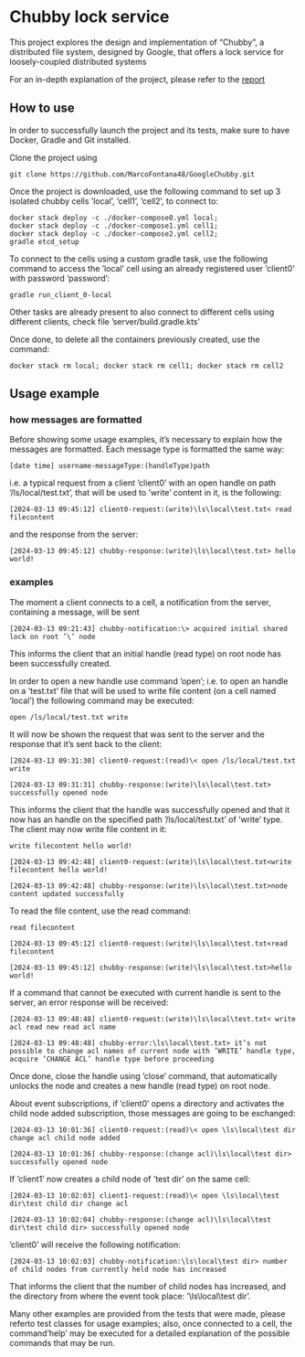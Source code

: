 # Chubby lock service

This project explores the design and implementation of “Chubby”, a distributed
file system, designed by Google, that offers a lock service for loosely-coupled distributed systems

For an in-depth explanation of the project, please refer to the [report](./report_googleChubby.pdf)
## How to use

In order to successfully launch the project and its tests, make sure to have
Docker, Gradle and Git installed.

Clone the project using

```shell
git clone https://github.com/MarcoFontana48/GoogleChubby.git
```

Once the project is downloaded, use the following command to set up 3 isolated
chubby cells ’local’, ’cell1’, ’cell2’, to connect to:

```shell
docker stack deploy -c ./docker-compose0.yml local;
docker stack deploy -c ./docker-compose1.yml cell1;
docker stack deploy -c ./docker-compose2.yml cell2;
gradle etcd_setup
```

To connect to the cells using a custom gradle task, use the following command
to access the ’local’ cell using an already registered user ’client0’ with password
’password’:
    
```shell
gradle run_client_0-local
```

Other tasks are already present to also connect to different cells using different
clients, check file ’server/build.gradle.kts’

Once done, to delete all the containers previously created, use the command:

```shell
docker stack rm local; docker stack rm cell1; docker stack rm cell2
```

## Usage example
### how messages are formatted
Before showing some usage examples, it’s necessary to explain how the messages
are formatted. Each message type is formatted the same way:

`[date time] username-messageType:(handleType)path`

i.e. a typical request from a client ’client0’ with an open handle on path ’/ls/local/test.txt’, that will be used to ’write’ content in it, is the following:

`[2024-03-13 09:45:12] client0-request:(write)\ls\local\test.txt< read filecontent`

and the response from the server:

`[2024-03-13 09:45:12] chubby-response:(write)\ls\local\test.txt> hello world!`

### examples
The moment a client connects to a cell, a notification from the server, containing a message, will be sent

`[2024-03-13 09:21:43] chubby-notification:\> acquired initial shared lock on root ’\’ node`

This informs the client that an initial handle (read type) on root node has been successfully created.

In order to open a new handle use command ’open’;
i.e. to open an handle on a ’test.txt’ file that will be used to write file content (on a cell named ’local’) the following command may be executed:

`open /ls/local/test.txt write`

It will now be shown the request that was sent to the server and the response
that it’s sent back to the client:

`[2024-03-13 09:31:30] client0-request:(read)\< open /ls/local/test.txt write`

`[2024-03-13 09:31:31] chubby-response:(write)\ls\local\test.txt> successfully opened node`

This informs the client that the handle was successfully opened and that it now has an handle on the specified path ’/ls/local/test.txt’ of ’write’ type.
The client may now write file content in it:

`write filecontent hello world!`

`[2024-03-13 09:42:48] client0-request:(write)\ls\local\test.txt<write filecontent hello world!`

`[2024-03-13 09:42:48] chubby-response:(write)\ls\local\test.txt>node content updated successfully`

To read the file content, use the read command:

`read filecontent`

`[2024-03-13 09:45:12] client0-request:(write)\ls\local\test.txt<read filecontent`

`[2024-03-13 09:45:12] chubby-response:(write)\ls\local\test.txt>hello world!`

If a command that cannot be executed with current handle is sent to the server, an error response will be received:

`[2024-03-13 09:48:48] client0-request:(write)\ls\local\test.txt< write acl read new read acl name`

`[2024-03-13 09:48:48] chubby-error:\ls\local\test.txt> it’s not possible to change acl names of current node with ’WRITE’ handle type, acquire ’CHANGE ACL’ handle type before proceeding`

Once done, close the handle using ’close’ command, that automatically unlocks
the node and creates a new handle (read type) on root node.

About event subscriptions, if ’client0’ opens a directory and activates the
child node added subscription, those messages are going to be exchanged:

`[2024-03-13 10:01:36] client0-request:(read)\< open \ls\local\test dir change acl child node added`

`[2024-03-13 10:01:36] chubby-response:(change acl)\ls\local\test dir> successfully opened node`

If ’client1’ now creates a child node of ’test dir’ on the same cell:

`[2024-03-13 10:02:03] client1-request:(read)\< open \ls\local\test dir\test child dir change acl`

`[2024-03-13 10:02:04] chubby-response:(change acl)\ls\local\test dir\test child dir> successfully opened node`

’client0’ will receive the following notification:

`[2024-03-13 10:02:03] chubby-notification:\ls\local\test dir> number of child nodes from currently held node has increased`

That informs the client that the number of child nodes has increased, and the directory from where the event took place: ’\ls\local\test dir’.

Many other examples are provided from the tests that were made, please referto test classes for usage examples; also, once connected to a cell, the command’help’ may be executed for a detailed explanation of the possible commands that may be run.
